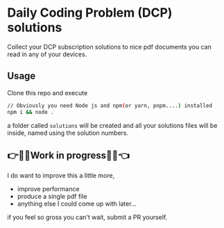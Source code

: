 # Daily Coding Problem (DCP) solutions

Collect your DCP subscription solutions to nice pdf documents you can read in any of your devices.


## Usage

Clone this repo and execute
``` bash
// Obviously you need Node js and npm(or yarn, pnpm....) installed 
npm i && node .
```
a folder called `solutions` will be created and all your solutions files will be inside, named using the solution numbers. 

## :point_right::see_no_evil::construction_worker:Work in progress:construction_worker::see_no_evil::point_left:

I do want to improve this a little more,

- improve performance
- produce a single pdf file
- anything else I could come up with later...

 if you feel so gross you can't wait, submit a PR yourself.
